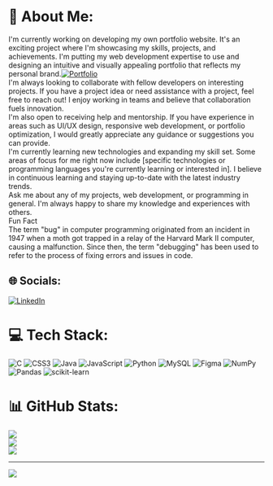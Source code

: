 # 💫 About Me:
 I'm currently working on developing my own portfolio website. It's an exciting project where I'm showcasing my skills, projects, and achievements. I'm putting my web development expertise to use and designing an intuitive and visually appealing portfolio that reflects my personal brand.[![Portfolio](https://img.shields.io/badge/Portfolio-%230077B5.svg?logo=Portfolio&logoColor=white)](https://yujenm.github.io/Portfolio/) <br> I'm always looking to collaborate with fellow developers on interesting projects. If you have a project idea or need assistance with a project, feel free to reach out! I enjoy working in teams and believe that collaboration fuels innovation.<br>I'm also open to receiving help and mentorship. If you have experience in areas such as UI/UX design, responsive web development, or portfolio optimization, I would greatly appreciate any guidance or suggestions you can provide.<br>I'm currently learning new technologies and expanding my skill set. Some areas of focus for me right now include [specific technologies or programming languages you're currently learning or interested in]. I believe in continuous learning and staying up-to-date with the latest industry trends.<br> Ask me about any of my projects, web development, or programming in general. I'm always happy to share my knowledge and experiences with others.<br> Fun Fact<br> The term "bug" in computer programming originated from an incident in 1947 when a moth got trapped in a relay of the Harvard Mark II computer, causing a malfunction. Since then, the term "debugging" has been used to refer to the process of fixing errors and issues in code. 


## 🌐 Socials:
[![LinkedIn](https://img.shields.io/badge/LinkedIn-%230077B5.svg?logo=linkedin&logoColor=white)](https://linkedin.com/in/linkedin.com/in/mhrjyujen) 

# 💻 Tech Stack:
![C](https://img.shields.io/badge/c-%2300599C.svg?style=for-the-badge&logo=c&logoColor=white) ![CSS3](https://img.shields.io/badge/css3-%231572B6.svg?style=for-the-badge&logo=css3&logoColor=white) ![Java](https://img.shields.io/badge/java-%23ED8B00.svg?style=for-the-badge&logo=java&logoColor=white) ![JavaScript](https://img.shields.io/badge/javascript-%23323330.svg?style=for-the-badge&logo=javascript&logoColor=%23F7DF1E) ![Python](https://img.shields.io/badge/python-3670A0?style=for-the-badge&logo=python&logoColor=ffdd54) ![MySQL](https://img.shields.io/badge/mysql-%2300f.svg?style=for-the-badge&logo=mysql&logoColor=white) 	![Figma](https://img.shields.io/badge/figma-%23F24E1E.svg?style=for-the-badge&logo=figma&logoColor=white) ![NumPy](https://img.shields.io/badge/numpy-%23013243.svg?style=for-the-badge&logo=numpy&logoColor=white) ![Pandas](https://img.shields.io/badge/pandas-%23150458.svg?style=for-the-badge&logo=pandas&logoColor=white) ![scikit-learn](https://img.shields.io/badge/scikit--learn-%23F7931E.svg?style=for-the-badge&logo=scikit-learn&logoColor=white)
# 📊 GitHub Stats:
![](https://github-readme-stats.vercel.app/api?username=YujenM&theme=dark&hide_border=true&include_all_commits=true&count_private=true)<br/>
![](https://github-readme-streak-stats.herokuapp.com/?user=YujenM&theme=dark&hide_border=true)<br/>
![](https://github-readme-stats.vercel.app/api/top-langs/?username=YujenM&theme=dark&hide_border=true&include_all_commits=true&count_private=true&layout=compact)

---
[![](https://visitcount.itsvg.in/api?id=YujenM&icon=0&color=0)](https://visitcount.itsvg.in)

<!-- Proudly created with GPRM ( https://gprm.itsvg.in ) -->
